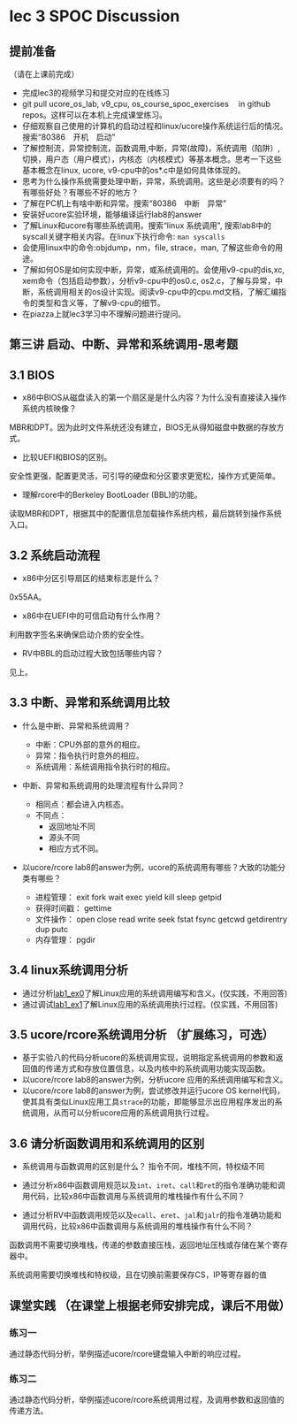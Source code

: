 # lec 3 SPOC Discussion

## **提前准备**
（请在上课前完成）


 - 完成lec3的视频学习和提交对应的在线练习
 - git pull ucore_os_lab, v9_cpu, os_course_spoc_exercises  　in github repos。这样可以在本机上完成课堂练习。
 - 仔细观察自己使用的计算机的启动过程和linux/ucore操作系统运行后的情况。搜索“80386　开机　启动”
 - 了解控制流，异常控制流，函数调用,中断，异常(故障)，系统调用（陷阱）,切换，用户态（用户模式），内核态（内核模式）等基本概念。思考一下这些基本概念在linux, ucore, v9-cpu中的os*.c中是如何具体体现的。
 - 思考为什么操作系统需要处理中断，异常，系统调用。这些是必须要有的吗？有哪些好处？有哪些不好的地方？
 - 了解在PC机上有啥中断和异常。搜索“80386　中断　异常”
 - 安装好ucore实验环境，能够编译运行lab8的answer
 - 了解Linux和ucore有哪些系统调用。搜索“linux 系统调用", 搜索lab8中的syscall关键字相关内容。在linux下执行命令: ```man syscalls```
 - 会使用linux中的命令:objdump，nm，file, strace，man, 了解这些命令的用途。
 - 了解如何OS是如何实现中断，异常，或系统调用的。会使用v9-cpu的dis,xc, xem命令（包括启动参数），分析v9-cpu中的os0.c, os2.c，了解与异常，中断，系统调用相关的os设计实现。阅读v9-cpu中的cpu.md文档，了解汇编指令的类型和含义等，了解v9-cpu的细节。
 - 在piazza上就lec3学习中不理解问题进行提问。

## 第三讲 启动、中断、异常和系统调用-思考题

## 3.1 BIOS
-  x86中BIOS从磁盘读入的第一个扇区是是什么内容？为什么没有直接读入操作系统内核映像？

MBR和DPT。因为此时文件系统还没有建立，BIOS无从得知磁盘中数据的存放方式。

- 比较UEFI和BIOS的区别。

安全性更强，配置更灵活，可引导的硬盘和分区要求更宽松，操作方式更简单。

- 理解rcore中的Berkeley BootLoader (BBL)的功能。

读取MBR和DPT，根据其中的配置信息加载操作系统内核，最后跳转到操作系统入口。

## 3.2 系统启动流程

- x86中分区引导扇区的结束标志是什么？

0x55AA。

- x86中在UEFI中的可信启动有什么作用？

利用数字签名来确保启动介质的安全性。

- RV中BBL的启动过程大致包括哪些内容？

见上。

## 3.3 中断、异常和系统调用比较
- 什么是中断、异常和系统调用？
    - 中断：CPU外部的意外的相应。
    - 异常：指令执行时意外的相应。
    - 系统调用：系统调用指令执行时的相应。

-  中断、异常和系统调用的处理流程有什么异同？
    - 相同点：都会进入内核态。
    - 不同点：
        - 返回地址不同
        - 源头不同
        - 相应方式不同。

- 以ucore/rcore lab8的answer为例，ucore的系统调用有哪些？大致的功能分类有哪些？
    - 进程管理： exit fork wait exec yield kill sleep getpid
    - 获得时间戳： gettime
    - 文件操作： open close read write seek fstat fsync getcwd getdirentry dup putc
    - 内存管理： pgdir

## 3.4 linux系统调用分析
- 通过分析[lab1_ex0](https://github.com/chyyuu/ucore_lab/blob/master/related_info/lab1/lab1-ex0.md)了解Linux应用的系统调用编写和含义。(仅实践，不用回答)
- 通过调试[lab1_ex1](https://github.com/chyyuu/ucore_lab/blob/master/related_info/lab1/lab1-ex1.md)了解Linux应用的系统调用执行过程。(仅实践，不用回答)


## 3.5 ucore/rcore系统调用分析 （扩展练习，可选）
-  基于实验八的代码分析ucore的系统调用实现，说明指定系统调用的参数和返回值的传递方式和存放位置信息，以及内核中的系统调用功能实现函数。
- 以ucore/rcore lab8的answer为例，分析ucore 应用的系统调用编写和含义。
- 以ucore/rcore lab8的answer为例，尝试修改并运行ucore OS kernel代码，使其具有类似Linux应用工具`strace`的功能，即能够显示出应用程序发出的系统调用，从而可以分析ucore应用的系统调用执行过程。

 
## 3.6 请分析函数调用和系统调用的区别
- 系统调用与函数调用的区别是什么？
    指令不同，堆栈不同，特权级不同

- 通过分析x86中函数调用规范以及`int`、`iret`、`call`和`ret`的指令准确功能和调用代码，比较x86中函数调用与系统调用的堆栈操作有什么不同？
- 通过分析RV中函数调用规范以及`ecall`、`eret`、`jal`和`jalr`的指令准确功能和调用代码，比较x86中函数调用与系统调用的堆栈操作有什么不同？

函数调用不需要切换堆栈，传递的参数直接压栈，返回地址压栈或存储在某个寄存器中。

系统调用需要切换堆栈和特权级，且在切换前需要保存CS，IP等寄存器的值

## 课堂实践 （在课堂上根据老师安排完成，课后不用做）
### 练习一
通过静态代码分析，举例描述ucore/rcore键盘输入中断的响应过程。

### 练习二
通过静态代码分析，举例描述ucore/rcore系统调用过程，及调用参数和返回值的传递方法。
